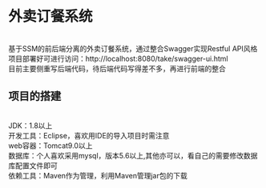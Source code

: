 <h1>外卖订餐系统</h1><br>
基于SSM的前后端分离的外卖订餐系统，通过整合Swagger实现Restful API风格<br>
项目部署好可进行访问：http://localhost:8080/take/swagger-ui.html<br>
目前主要侧重写后端代码，待后端代码写得差不多，再进行前端的整合<br>
<h2>项目的搭建</h2><br>
JDK：1.8以上<br>
开发工具：Eclipse，喜欢用IDE的导入项目时需注意<br>
web容器：Tomcat9.0以上<br>
数据库：个人喜欢采用mysql，版本5.6以上,其他亦可以，看自己的需要修改数据库配置文件即可<br>
依赖工具：Maven作为管理，利用Maven管理jar包的下载<br>
